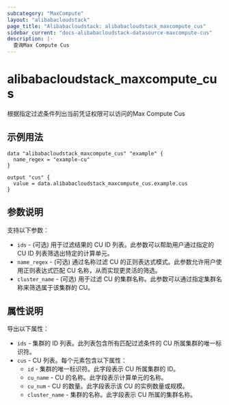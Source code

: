 ```yaml
---
subcategory: "MaxCompute"
layout: "alibabacloudstack"
page_title: "Alibabacloudstack: alibabacloudstack_maxcompute_cus"
sidebar_current: "docs-alibabacloudstack-datasource-maxcompute-cus"
description: |-
  查询Max Compute Cus
---
```


# alibabacloudstack_maxcompute_cus

根据指定过滤条件列出当前凭证权限可以访问的Max Compute Cus


## 示例用法

```hcl
data "alibabacloudstack_maxcompute_cus" "example" {
  name_regex = "example-cu"
}

output "cus" {
  value = data.alibabacloudstack_maxcompute_cus.example.cus
}
```

## 参数说明
支持以下参数：

* `ids` - (可选) 用于过滤结果的 CU ID 列表。此参数可以帮助用户通过指定的 CU ID 列表筛选出特定的计算单元。
* `name_regex` - (可选) 通过名称过滤 CU 的正则表达式模式。此参数允许用户使用正则表达式匹配 CU 名称，从而实现更灵活的筛选。
* `cluster_name` - (可选) 用于过滤 CU 的集群名称。此参数可以通过指定集群名称来筛选属于该集群的 CU。

## 属性说明
导出以下属性：

* `ids` - 集群的 ID 列表。此列表包含所有匹配过滤条件的 CU 所属集群的唯一标识符。
* `cus` - CU 列表。每个元素包含以下属性：
    * `id` - 集群的唯一标识符。此字段表示 CU 所属集群的 ID。
    * `cu_name` - CU 的名称。此字段表示计算单元的名称。
    * `cu_num` - CU 的数量。此字段表示该 CU 的实例数量或规模。
    * `cluster_name` - 集群的名称。此字段表示 CU 所属的集群名称。